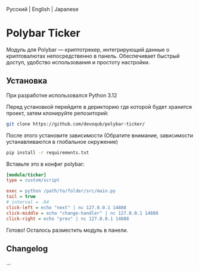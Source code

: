 Русский | English | Japanese

# Polybar Ticker

Модуль для Polybar — криптотрекер, интегрирующий данные о криптовалютах непосредственно в панель. Обеспечивает быстрый
доступ, удобство использования и простоту настройки.

## Установка

При разработке использовался Python 3.12

Перед установкой перейдите в дерикторию где которой будет хранится проект, затем клонируйте репозиторий:

```bash
git clone https://github.com/devoqub/polybar-ticker/
```

После этого установите зависимости (Обратите внимание, зависимости устанавливаются в глобальное окружение)

```bash
pip install -r requirements.txt
```

Вставьте это в конфиг polybar:

```ini
[module/ticker]
type = custom/script

exec = python /path/to/folder/src/main.py
tail = true
# interval = .64
click-left = echo "next" | nc 127.0.0.1 14888
click-middle = echo "change-handler" | nc 127.0.0.1 14888
click-right = echo "prev" | nc 127.0.0.1 14888
```

Готово! Осталось разместить модуль в панели.

## Changelog
...


